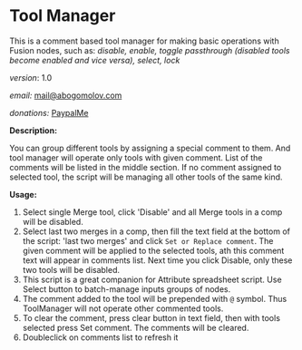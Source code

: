# Tool Manager
This is a comment based tool manager for making basic operations with Fusion nodes, such as: _disable, enable, toggle passthrough (disabled tools become enabled and vice versa), select, lock_

_version_: 1.0

_email:_ mail@abogomolov.com

_donations:_ [PaypalMe](https://paypal.me/aabogomolov)

**Description:**

You can group different tools by assigning a special comment to them. And tool manager will operate only tools with given comment. List of the comments will be listed in the middle section. If no comment assigned to selected tool, the script will be managing all other tools of the same kind. 

**Usage:**

1. Select single Merge tool, click 'Disable' and all Merge tools in a comp will be disabled.
2. Select last two merges in a comp, then fill the text field at the bottom of the script: 'last two merges' and click `Set or Replace comment`. The given comment will be applied to the selected tools, ath this comment text will appear in comments list. Next time you click Disable, only these two tools will be disabled. 
3. This script is a great companion for Attribute spreadsheet script. Use Select button to batch-manage inputs groups of nodes.
4. The comment added to the tool will be prepended with `@` symbol. Thus ToolManager will not operate other commented tools. 
5. To clear the comment, press clear button in text field, then with tools selected press Set comment. The comments will be cleared.
6. Doubleclick on comments list to refresh it